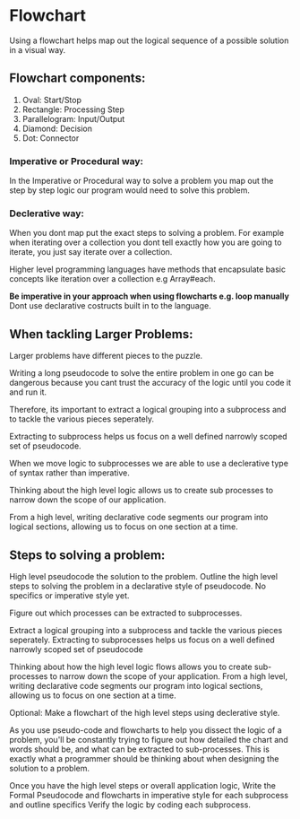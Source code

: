 # Flowchart

Using a flowchart helps map out the logical sequence of a possible solution in a visual way.

## Flowchart components:

1. Oval: Start/Stop
2. Rectangle: Processing Step
3. Parallelogram: Input/Output
4. Diamond: Decision
5. Dot: Connector

### Imperative or Procedural way:

In the Imperative or Procedural way to solve a problem you map out the step by step logic our program would need to solve this problem.

### Declerative way:

When you dont map put the exact steps to solving a problem. For example when iterating over a collection you dont tell exactly how you are going to iterate, you just say iterate over a collection.

Higher level programming languages have methods that encapsulate basic concepts like iteration over a collection e.g Array#each.

**Be imperative in your approach when using flowcharts e.g. loop manually** Dont use declarative costructs built in to the language.

## When tackling Larger Problems:

Larger problems have different pieces to the puzzle.

Writing a long pseudocode to solve the entire problem in one go can be dangerous because you cant trust the accuracy of the logic until you code it and run it. 

Therefore, its important to extract a logical grouping into a subprocess and to tackle the various pieces seperately.

Extracting to subprocess helps us focus on a well defined narrowly scoped set of pseudocode.

When we move logic to subprocesses we are able to use a declerative type of syntax rather than imperative. 

Thinking about the high level logic allows us to create sub processes to narrow down the scope of our application.

From a high level, writing declarative code segments our program into logical sections, allowing us to focus on one section at a time. 

## Steps to solving a problem:

High level pseudocode the solution to the problem. Outline the high level steps to solving the problem in a declarative style of pseudocode. No specifics or imperative style yet.



Figure out which processes can be extracted to subprocesses.

Extract a logical grouping into a subprocess and tackle the various pieces seperately.
Extracting to subprocesses helps us focus on a well defined narrowly scoped set of pseudocode

Thinking about how the high level logic flows allows you to create sub-processes to narrow down the scope of your application. From a high level, writing declarative code segments our program into logical sections, allowing us to focus on one section at a time. 

Optional: Make a flowchart of the high level steps using declerative style.

As you use pseudo-code and flowcharts to help you dissect the logic of a problem, you'll be constantly trying to figure out how detailed the chart and words should be, and what can be extracted to sub-processes. This is exactly what a programmer should be thinking about when designing the solution to a problem. 

Once you have the high level steps or overall application logic, 
Write the Formal Pseudocode and flowcharts in imperative style for each subprocess and outline specifics
Verify the logic by coding each subprocess.


